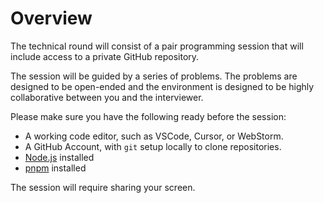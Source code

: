 <!-- This is the content to be sent to the candidate -->

# Overview

The technical round will consist of a pair programming session that will include access to a private GitHub repository.

The session will be guided by a series of problems. The problems are designed to be open-ended and the environment is designed to be highly collaborative between you and the interviewer.

Please make sure you have the following ready before the session:

- A working code editor, such as VSCode, Cursor, or WebStorm.
- A GitHub Account, with `git` setup locally to clone repositories.
- [Node.js](https://nodejs.org/en/download/) installed
- [pnpm](https://pnpm.io/installation) installed

The session will require sharing your screen.





